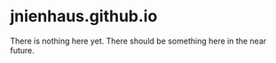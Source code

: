 # jnienhaus.github.io

There is nothing here yet. There should be something here in the near future.
